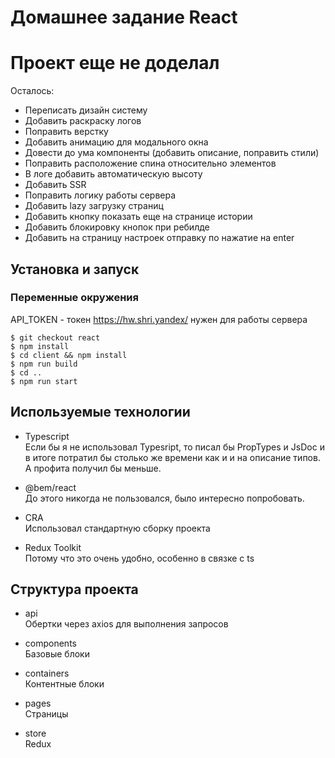 # Домашнее задание React

# Проект еще не доделал

Осталось:

- Переписать дизайн систему
- Добавить раскраску логов
- Поправить верстку
- Добавить анимацию для модального окна
- Довести до ума компоненты (добавить описание, поправить стили)
- Поправить расположение спина относительно элементов
- В логе добавить автоматическую высоту
- Добавить SSR
- Поправить логику работы сервера
- Добавить lazy загрузку страниц
- Добавить кнопку показать еще на странице истории
- Добавить блокировку кнопок при ребилде
- Добавить на страницу настроек отправку по нажатие на enter

## Установка и запуск

### Переменные окружения

API_TOKEN - токен https://hw.shri.yandex/ нужен для работы сервера<br>

```shell
$ git checkout react
$ npm install
$ cd client && npm install
$ npm run build
$ cd ..
$ npm run start
```

## Используемые технологии

- Typescript <br>
  Если бы я не использовал Typesript, то писал бы PropTypes и JsDoc и в итоге потратил бы столько же времени как и и на описание типов. А профита получил бы меньше.

- @bem/react <br>
  До этого никогда не пользовался, было интересно попробовать.

- CRA <br>
  Использовал стандартную сборку проекта

- Redux Toolkit <br>
  Потому что это очень удобно, особенно в связке с ts

## Структура проекта

- api <br>
  Обертки через axios для выполнения запросов

- components <br>
  Базовые блоки

- containers <br>
  Контентные блоки

- pages <br>
  Страницы

- store <br>
  Redux

